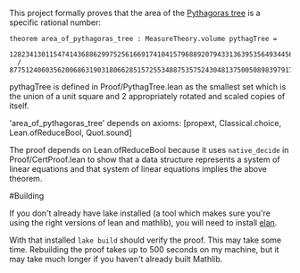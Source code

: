 This project formally proves that the area of the [Pythagoras tree](https://en.wikipedia.org/wiki/Pythagoras_tree_(fractal)) is a specific rational number:

```
theorem area_of_pythagoras_tree : MeasureTheory.volume pythagTree =
  12823413011547414368862997525616691741041579688920794331363953564934456759066858494476606822552437442098640979
  / 877512406035620068631903180662851572553488753575243048137500508983979170248733422547196905684808937723408093
```

pythagTree is defined in Proof/PythagTree.lean as the smallest set which is the union of a unit square and 2 appropriately rotated and scaled copies of itself.

'area_of_pythagoras_tree' depends on axioms: [propext, Classical.choice, Lean.ofReduceBool, Quot.sound]

The proof depends on Lean.ofReduceBool because it uses `native_decide` in Proof/CertProof.lean to show that a data structure represents a system of linear equations and that system of linear equations implies the above theorem.

#Building

If you don't already have lake installed (a tool which makes sure you're using the right versions of lean and mathlib), you will need to install [elan](https://github.com/leanprover/elan).

With that installed `lake build` should verify the proof. This may take some time. Rebuilding the proof takes up to 500 seconds on my machine, but it may take much longer if you haven't already built Mathlib.
